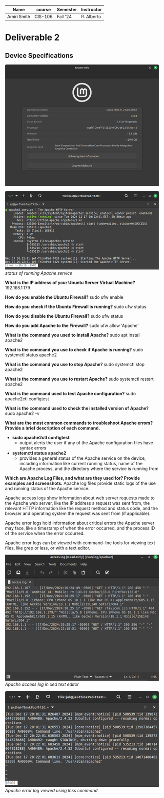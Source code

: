 | Name | course | Semester | Instructor |
| --- | --- | --- |--- |
| Amiri Smith | CIS-106 | Fall '24 | R. Alberto |

# Deliverable 2

## Device Specifications
![specs](specs.png)

![status](apachestat.png)
*status of running Apache service*

**What is the IP address of your Ubuntu Server Virtual Machine?**
192.168.1.179

**How do you enable the Ubuntu Firewall?**
sudo ufw enable

**How do you check if the Ubuntu Firewall is running?**
sudo ufw status

**How do you disable the Ubuntu Firewall?**
sudo ufw status

**How do you add Apache to the Firewall?**
sudo ufw allow 'Apache'

**What is the command you used to install Apache?**
sudo apt install apache2

**What is the command you use to check if Apache is running?**
sudo systemctl status apache2

**What is the command you use to stop Apache?**
sudo systemctl stop apache2

**What is the command you use to restart Apache?**
sudo systemctl restart apache2

**What is the command used to test Apache configuration?**
sudo apache2ctl configtest

**What is the command used to check the installed version of Apache?**
sudo apache2 -v

**What are the most common commands to troubleshoot Apache errors? Provide a brief description of each command.**
- **sudo apache2ctl configtest**
  - output alerts the user if any of the Apache configuration files have syntax errors
- **systemctl status apache2**
  - provides a general status of the Apache service on the device, including information like current running status, name of the Apache process, and the directory where the service is running from

**Which are Apache Log Files, and what are they used for? Provide examples and screenshots.**
Apache log files provide static logs of the use and running status of the Apache service. 

Apache access logs show information about web server requests made to the Apache web server, like the IP address a request was sent from, the relevant HTTP information like the request method and status code, and the browser and operating system the request was sent from (if applicable).

Apache error logs hold information about critical errors the Apache server may face, like a timestamp of when the error occurred, and the process ID of the service when the error occurred.

Apache error logs can be viewed with command-line tools for viewing text files, like grep or less, or with a text editor.

![apache xed](apacheaccess.png)
*Apache access log in xed text editor*

![apache xed](apacheerror.png)
*Apache error log viewed using less command*